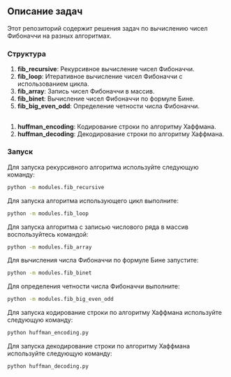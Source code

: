 ## Описание задач
Этот репозиторий содержит решения задач по вычислению чисел Фибоначчи на разных алгоритмах.

### Структура
1. **fib_recursive**: Рекурсивное вычисление чисел Фибоначчи.
2. **fib_loop**: Итеративное вычисление чисел Фибоначчи с использованием цикла.
3. **fib_array**: Запись чисел Фибоначчи в массив.
4. **fib_binet**: Вычисление чисел Фибоначчи по формуле Бине.
5. **fib_big_even_odd**: Определение четности числа Фибоначчи.
##
1. **huffman_encoding**: Кодирование строки по алгоритму Хаффмана.
2. **huffman_decoding**: Декодирование строки по алгоритму Хаффмана.

### Запуск
Для запуска рекурсивного алгоритма используйте следующую команду:
```bash
python -m modules.fib_recursive
```

Для запуска алгоритма использующего цикл выполните:
```bash
python -m modules.fib_loop
```

Для запуска алгоритма с записью числового ряда в массив воспользуйтесь командой:
```bash
python -m modules.fib_array
```
Для вычисления числа Фибоначчи по формуле Бине запустите:
```bash
python -m modules.fib_binet
```

Для определения четности числа Фибоначчи выполните:
```bash
python -m modules.fib_big_even_odd
```

Для запуска кодирование строки по алгоритму Хаффмана используйте следующую команду:
```bash
python huffman_encoding.py
```
Для запуска декодирование строки по алгоритму Хаффмана используйте следующую команду:
```bash
python huffman_decoding.py
```


